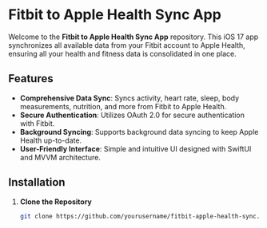 # Fitbit to Apple Health Sync App

Welcome to the **Fitbit to Apple Health Sync App** repository. This iOS 17 app synchronizes all available data from your Fitbit account to Apple Health, ensuring all your health and fitness data is consolidated in one place.

## Features

- **Comprehensive Data Sync**: Syncs activity, heart rate, sleep, body measurements, nutrition, and more from Fitbit to Apple Health.
- **Secure Authentication**: Utilizes OAuth 2.0 for secure authentication with Fitbit.
- **Background Syncing**: Supports background data syncing to keep Apple Health up-to-date.
- **User-Friendly Interface**: Simple and intuitive UI designed with SwiftUI and MVVM architecture.

## Installation

1. **Clone the Repository**

   ```bash
   git clone https://github.com/yourusername/fitbit-apple-health-sync.git